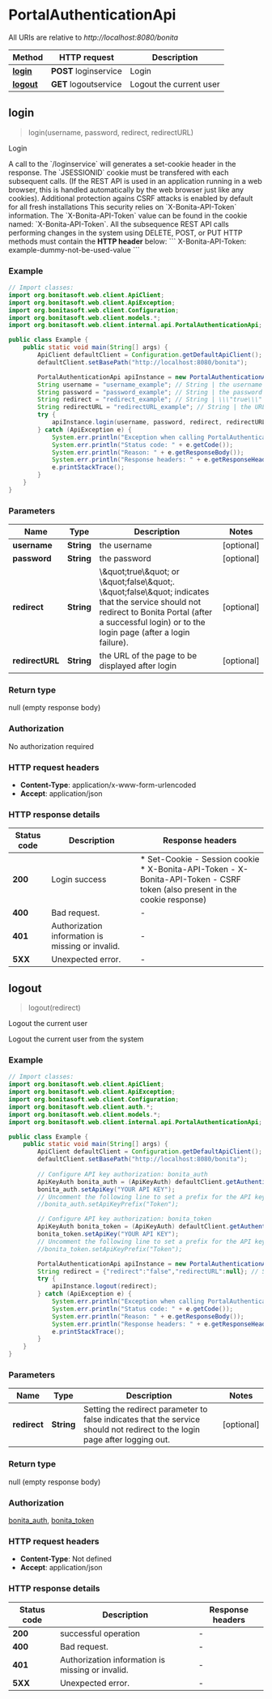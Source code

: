 # PortalAuthenticationApi

All URIs are relative to *http://localhost:8080/bonita*

Method | HTTP request | Description
------------- | ------------- | -------------
[**login**](PortalAuthenticationApi.md#login) | **POST** loginservice | Login
[**logout**](PortalAuthenticationApi.md#logout) | **GET** logoutservice | Logout the current user



## login

> login(username, password, redirect, redirectURL)

Login

A call to the &#x60;/loginservice&#x60; will generates a set-cookie header in the response.  The &#x60;JSESSIONID&#x60; cookie must be transfered with each subsequent calls. (If the REST API is used in an application running in a web browser, this is handled automatically by the web browser just like any cookies).  Additional protection agains CSRF attacks is enabled by default for all fresh installations This security relies on &#x60;X-Bonita-API-Token&#x60; information. The &#x60;X-Bonita-API-Token&#x60; value can be found in the cookie named: &#x60;X-Bonita-API-Token&#x60;.  All the subsequence REST API calls performing changes in the system using DELETE, POST, or PUT HTTP methods must contain the **HTTP header** below:  &#x60;&#x60;&#x60; X-Bonita-API-Token: example-dummy-not-be-used-value &#x60;&#x60;&#x60; 

### Example

```java
// Import classes:
import org.bonitasoft.web.client.ApiClient;
import org.bonitasoft.web.client.ApiException;
import org.bonitasoft.web.client.Configuration;
import org.bonitasoft.web.client.models.*;
import org.bonitasoft.web.client.internal.api.PortalAuthenticationApi;

public class Example {
    public static void main(String[] args) {
        ApiClient defaultClient = Configuration.getDefaultApiClient();
        defaultClient.setBasePath("http://localhost:8080/bonita");

        PortalAuthenticationApi apiInstance = new PortalAuthenticationApi(defaultClient);
        String username = "username_example"; // String | the username
        String password = "password_example"; // String | the password
        String redirect = "redirect_example"; // String | \\\"true\\\" or \\\"false\\\". \\\"false\\\" indicates that the service should not redirect to Bonita Portal (after a successful login) or to the login page (after a login failure).
        String redirectURL = "redirectURL_example"; // String | the URL of the page to be displayed after login
        try {
            apiInstance.login(username, password, redirect, redirectURL);
        } catch (ApiException e) {
            System.err.println("Exception when calling PortalAuthenticationApi#login");
            System.err.println("Status code: " + e.getCode());
            System.err.println("Reason: " + e.getResponseBody());
            System.err.println("Response headers: " + e.getResponseHeaders());
            e.printStackTrace();
        }
    }
}
```

### Parameters


Name | Type | Description  | Notes
------------- | ------------- | ------------- | -------------
 **username** | **String**| the username | [optional]
 **password** | **String**| the password | [optional]
 **redirect** | **String**| \\\&quot;true\\\&quot; or \\\&quot;false\\\&quot;. \\\&quot;false\\\&quot; indicates that the service should not redirect to Bonita Portal (after a successful login) or to the login page (after a login failure). | [optional]
 **redirectURL** | **String**| the URL of the page to be displayed after login | [optional]

### Return type

null (empty response body)

### Authorization

No authorization required

### HTTP request headers

- **Content-Type**: application/x-www-form-urlencoded
- **Accept**: application/json

### HTTP response details
| Status code | Description | Response headers |
|-------------|-------------|------------------|
| **200** | Login success |  * Set-Cookie - Session cookie <br>  * X-Bonita-API-Token - X-Bonita-API-Token - CSRF token (also present in the cookie response) <br>  |
| **400** | Bad request. |  -  |
| **401** | Authorization information is missing or invalid. |  -  |
| **5XX** | Unexpected error. |  -  |


## logout

> logout(redirect)

Logout the current user

Logout the current user from the system 

### Example

```java
// Import classes:
import org.bonitasoft.web.client.ApiClient;
import org.bonitasoft.web.client.ApiException;
import org.bonitasoft.web.client.Configuration;
import org.bonitasoft.web.client.auth.*;
import org.bonitasoft.web.client.models.*;
import org.bonitasoft.web.client.internal.api.PortalAuthenticationApi;

public class Example {
    public static void main(String[] args) {
        ApiClient defaultClient = Configuration.getDefaultApiClient();
        defaultClient.setBasePath("http://localhost:8080/bonita");
        
        // Configure API key authorization: bonita_auth
        ApiKeyAuth bonita_auth = (ApiKeyAuth) defaultClient.getAuthentication("bonita_auth");
        bonita_auth.setApiKey("YOUR API KEY");
        // Uncomment the following line to set a prefix for the API key, e.g. "Token" (defaults to null)
        //bonita_auth.setApiKeyPrefix("Token");

        // Configure API key authorization: bonita_token
        ApiKeyAuth bonita_token = (ApiKeyAuth) defaultClient.getAuthentication("bonita_token");
        bonita_token.setApiKey("YOUR API KEY");
        // Uncomment the following line to set a prefix for the API key, e.g. "Token" (defaults to null)
        //bonita_token.setApiKeyPrefix("Token");

        PortalAuthenticationApi apiInstance = new PortalAuthenticationApi(defaultClient);
        String redirect = {"redirect":"false","redirectURL":null}; // String | Setting the redirect parameter to false indicates that the service should not redirect to the login page after logging out.
        try {
            apiInstance.logout(redirect);
        } catch (ApiException e) {
            System.err.println("Exception when calling PortalAuthenticationApi#logout");
            System.err.println("Status code: " + e.getCode());
            System.err.println("Reason: " + e.getResponseBody());
            System.err.println("Response headers: " + e.getResponseHeaders());
            e.printStackTrace();
        }
    }
}
```

### Parameters


Name | Type | Description  | Notes
------------- | ------------- | ------------- | -------------
 **redirect** | **String**| Setting the redirect parameter to false indicates that the service should not redirect to the login page after logging out. | [optional]

### Return type

null (empty response body)

### Authorization

[bonita_auth](../README.md#bonita_auth), [bonita_token](../README.md#bonita_token)

### HTTP request headers

- **Content-Type**: Not defined
- **Accept**: application/json

### HTTP response details
| Status code | Description | Response headers |
|-------------|-------------|------------------|
| **200** | successful operation |  -  |
| **400** | Bad request. |  -  |
| **401** | Authorization information is missing or invalid. |  -  |
| **5XX** | Unexpected error. |  -  |

